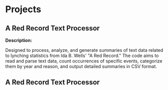 # Projects

## A Red Record Text Processor

**Description:**

Designed to process, analyze, and generate summaries of text data related to lynching statistics from Ida B. Wells' "A Red Record." The code aims to read and parse text data, count occurrences of specific events, categorize them by year and reason, and output detailed summaries in CSV format.

## A Red Record Text Processor
